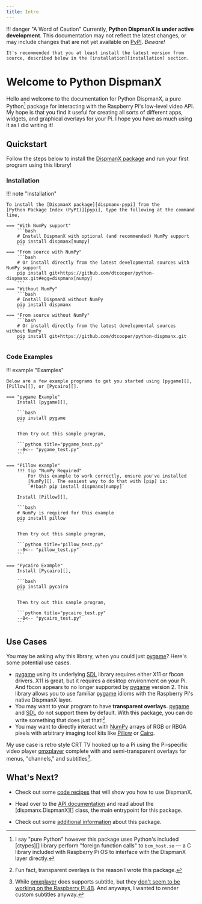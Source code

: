 ```yaml
---
title: Intro
---
```


!!! danger "A Word of Caution"
    Currently, **Python DispmanX is under active development**. This
    documentation may not reflect the latest changes, or may include changes
    that are not yet available on [PyPI][]. _Beware!_

    It's recommended that you at least install the latest version from
    source, described below in the [installation][installation] section.

# Welcome to Python DispmanX

Hello and welcome to the documentation for Python DispmanX, a pure Python[^1]
package for interacting with the Raspberry Pi's low-level video API. My hope is
that you find it useful for creating all sorts of different apps, widgets, and
graphical overlays for your Pi. I hope you have as much using it as I did
writing it!

## Quickstart

Follow the steps below to install the [DispmanX package][dispmanx-pypi] and run
your first program using this library!

### Installation

!!! note "Installation"

    To install the [DispmanX package][dispmanx-pypi] from the
    [Python Package Index (PyPI)][pypi], type the following at the command line,

    === "With NumPy support"
        ```bash
        # Install DispmanX with optional (and recommended) NumPy support
        pip install dispmanx[numpy]
        ```
    === "From source with NumPy"
        ```bash
        # Or install directly from the latest developmental sources with NumPy support
        pip install git+https://github.com/dtcooper/python-dispmanx.git#egg=dispmanx[numpy]
        ```
    === "Without NumPy"
        ```bash
        # Install DispmanX without NumPy
        pip install dispmanx
        ```
    === "From source without NumPy"
        ```bash
        # Or install directly from the latest developmental sources without NumPy
        pip install git+https://github.com/dtcooper/python-dispmanx.git
        ```

### Code Examples

!!! example "Examples"

    Below are a few example programs to get you started using [pygame][],
    [Pillow][], or [Pycairo][].

    === "pygame Example"
        Install [pygame][],

        ```bash
        pip install pygame
        ```

        Then try out this sample program,

        ```python title="pygame_test.py"
        --8<-- "pygame_test.py"
        ```

    === "Pillow example"
        !!! tip "NumPy Required"
            For this example to work correctly, ensure you've installed
            [NumPy][]. The easiest way to do that with [pip] is:
            `#!bash pip install dispmanx[numpy]`

        Install [Pillow][],

        ```bash
        # NumPy is required for this example
        pip install pillow
        ```

        Then try out this sample program,

        ```python title="pillow_test.py"
        --8<-- "pillow_test.py"
        ```

    === "Pycairo Example"
        Install [Pycairo][],

        ```bash
        pip install pycairo
        ```

        Then try out this sample program,

        ```python title="pycairo_test.py"
        --8<-- "pycairo_test.py"
        ```

## Use Cases

You may be asking why this library, when you could just [pygame][]? Here's
some potential use cases.

* [pygame][] using its underlying [SDL][] library requires either X11
    or fbcon drivers. X11 is great, but it requires a desktop environment on
    your Pi. And fbcon appears to no longer supported by [pygame][]
    version 2. This library allows you to use familiar [pygame][] idioms
    with the Raspberry Pi's native DispmanX layer.
* You may want to your program to have **transparent overlays.**
    [pygame][] and [SDL][] do not support them by default. With this
    package, you can do write something that does just that![^2]
* You may want to directly interact with [NumPy][] arrays of RGB or RBGA
    pixels with arbitrary imaging tool kits like [Pillow][] or
    [Cairo][pycairo].

My use case is retro style CRT TV hooked up to a Pi using the Pi-specific video
player [omxplayer][omxplayer] complete with and semi-transparent overlays for
menus, "channels," and subtitles[^3].

## What's Next?

* Check out some [code recipes](recipes.md) that will show you how to use
    DispmanX.

* Head over to the [API documentation](api.md) and read about the
    [dispmanx.DispmanX][] class, the main entrypoint for this package.

* Check out some [additional information](info.md) about this package.

[^1]: I say "pure Python" however this package uses Python's included [ctypes][]
    library perform "foreign function calls" to `bcm_host.so` &mdash; a C
    library included with Raspberry Pi OS to interface with the DispmanX layer
    directly.
[^2]: Fun fact, transparent overlays is the reason I wrote this package.
[^3]: While [omxplayer][] does supports subtitle, but they
    [don't seem to be working on the Raspberry Pi 4B][omxplayer-subtitles-bug].
    And anyways, I wanted to render custom subtitles anyway.

[dispmanx-pypi]: https://pypi.org/project/dispmanx/
[numpy]: https://numpy.org/doc/stable/
[omxplayer-subtitles-bug]: https://github.com/popcornmix/omxplayer/issues/736
[omxplayer]: https://github.com/popcornmix/omxplayer
[pi-os]: https://www.raspberrypi.com/software/
[pillow]: https://pillow.readthedocs.io/
[pip]: https://pip.pypa.io/
[pycairo]: https://pycairo.readthedocs.io/
[pygame]: https://www.pygame.org/docs/
[pypi]: https://pypi.org/
[sdl]: https://www.libsdl.org/
